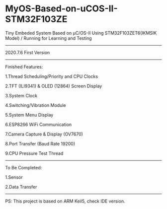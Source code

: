 # MyOS-Based-on-uCOS-II-STM32F103ZE
Tiny Embeded System Based on μC/OS-II Using STM32F103ZET6(IKMSIK Model) / Running for Learning and Testing

________________________

2020.7.6 First Version

________________________

Finished Features:

1.Thread Scheduling/Priority and CPU Clocks

2.TFT (ILI9341) & OLED (12864) Screen Display

3.System Clock

4.Switching/Vibration Module

5.System Menu Display

6.ESP8266 WiFi Communication

7.Camera Capture & Display (OV7670)

8.Port Transfer (Baud Rate 19200)

9.CPU Pressure Test Thread


________________________


To Be Completed:

1.Sensor

2.Data Transfer

________________________

PS: This project is based on ARM Keil5, check IDE version.


